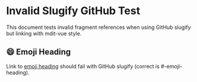 # Invalid Slugify GitHub Test

This document tests invalid fragment references when using GitHub slugify but linking with mdit-vue style.

## 😄 Emoji Heading

Link to [emoji heading](#😄-emoji-heading) should fail with GitHub slugify (correct is #-emoji-heading).
